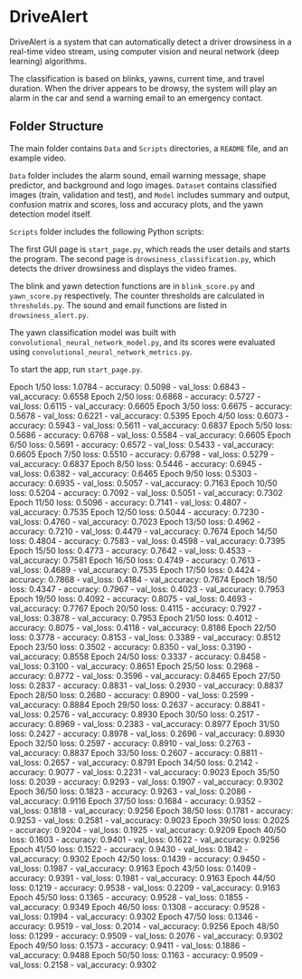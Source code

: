 # DriveAlert

DriveAlert is a system that can automatically detect a driver drowsiness in a real-time video stream, using computer vision and neural network (deep learning) algorithms.

The classification is based on blinks, yawns, current time, and travel duration. When the driver appears to be drowsy, the system will play an alarm in the car and send a warning email to an emergency contact.

## Folder Structure

The main folder contains `Data` and `Scripts` directories, a `README` file, and an example video.

`Data` folder includes the alarm sound, email warning message, shape predictor, and background and logo images. `Dataset` contains classified images (train, validation and test), and `Model` includes summary and output, confusion matrix and scores, loss and accuracy plots, and the yawn detection model itself.

`Scripts` folder includes the following Python scripts:

The first GUI page is `start_page.py`, which reads the user details and starts the program. The second page is `drowsiness_classification.py`, which detects the driver drowsiness and displays the video frames.

The blink and yawn detection functions are in `blink_score.py` and `yawn_score.py` respectively. The counter thresholds are calculated in `thresholds.py`. The sound and email functions are listed in `drowsiness_alert.py`.

The yawn classification model was built with `convolutional_neural_network_model.py`, and its scores were evaluated using `convolutional_neural_network_metrics.py`.

To start the app, run `start_page.py`.



Epoch 1/50
loss: 1.0784 - accuracy: 0.5098 - val_loss: 0.6843 - val_accuracy: 0.6558
Epoch 2/50
loss: 0.6868 - accuracy: 0.5727 - val_loss: 0.6115 - val_accuracy: 0.6605
Epoch 3/50
loss: 0.6675 - accuracy: 0.5678 - val_loss: 0.6221 - val_accuracy: 0.5395
Epoch 4/50
loss: 0.6073 - accuracy: 0.5943 - val_loss: 0.5611 - val_accuracy: 0.6837
Epoch 5/50
loss: 0.5686 - accuracy: 0.6768 - val_loss: 0.5584 - val_accuracy: 0.6605
Epoch 6/50
loss: 0.5691 - accuracy: 0.6572 - val_loss: 0.5433 - val_accuracy: 0.6605
Epoch 7/50
loss: 0.5510 - accuracy: 0.6798 - val_loss: 0.5279 - val_accuracy: 0.6837
Epoch 8/50
loss: 0.5446 - accuracy: 0.6945 - val_loss: 0.6382 - val_accuracy: 0.6465
Epoch 9/50
loss: 0.5303 - accuracy: 0.6935 - val_loss: 0.5057 - val_accuracy: 0.7163
Epoch 10/50
loss: 0.5204 - accuracy: 0.7092 - val_loss: 0.5051 - val_accuracy: 0.7302
Epoch 11/50
loss: 0.5096 - accuracy: 0.7141 - val_loss: 0.4807 - val_accuracy: 0.7535
Epoch 12/50
loss: 0.5044 - accuracy: 0.7230 - val_loss: 0.4760 - val_accuracy: 0.7023
Epoch 13/50
loss: 0.4962 - accuracy: 0.7210 - val_loss: 0.4479 - val_accuracy: 0.7674
Epoch 14/50
loss: 0.4804 - accuracy: 0.7583 - val_loss: 0.4598 - val_accuracy: 0.7395
Epoch 15/50
loss: 0.4773 - accuracy: 0.7642 - val_loss: 0.4533 - val_accuracy: 0.7581
Epoch 16/50
loss: 0.4749 - accuracy: 0.7613 - val_loss: 0.4689 - val_accuracy: 0.7535
Epoch 17/50
loss: 0.4424 - accuracy: 0.7868 - val_loss: 0.4184 - val_accuracy: 0.7674
Epoch 18/50
loss: 0.4347 - accuracy: 0.7967 - val_loss: 0.4023 - val_accuracy: 0.7953
Epoch 19/50
loss: 0.4092 - accuracy: 0.8075 - val_loss: 0.4693 - val_accuracy: 0.7767
Epoch 20/50
loss: 0.4115 - accuracy: 0.7927 - val_loss: 0.3878 - val_accuracy: 0.7953
Epoch 21/50
loss: 0.4012 - accuracy: 0.8075 - val_loss: 0.4118 - val_accuracy: 0.8186
Epoch 22/50
loss: 0.3778 - accuracy: 0.8153 - val_loss: 0.3389 - val_accuracy: 0.8512
Epoch 23/50
loss: 0.3502 - accuracy: 0.8350 - val_loss: 0.3190 - val_accuracy: 0.8558
Epoch 24/50
loss: 0.3337 - accuracy: 0.8458 - val_loss: 0.3100 - val_accuracy: 0.8651
Epoch 25/50
loss: 0.2968 - accuracy: 0.8772 - val_loss: 0.3596 - val_accuracy: 0.8465
Epoch 27/50
loss: 0.2837 - accuracy: 0.8831 - val_loss: 0.2930 - val_accuracy: 0.8837
Epoch 28/50
loss: 0.2680 - accuracy: 0.8900 - val_loss: 0.2599 - val_accuracy: 0.8884
Epoch 29/50
loss: 0.2637 - accuracy: 0.8841 - val_loss: 0.2576 - val_accuracy: 0.8930
Epoch 30/50
loss: 0.2517 - accuracy: 0.8969 - val_loss: 0.2383 - val_accuracy: 0.8977
Epoch 31/50
loss: 0.2427 - accuracy: 0.8978 - val_loss: 0.2696 - val_accuracy: 0.8930
Epoch 32/50
loss: 0.2597 - accuracy: 0.8910 - val_loss: 0.2763 - val_accuracy: 0.8837
Epoch 33/50
loss: 0.2607 - accuracy: 0.8811 - val_loss: 0.2657 - val_accuracy: 0.8791
Epoch 34/50
loss: 0.2142 - accuracy: 0.9077 - val_loss: 0.2231 - val_accuracy: 0.9023
Epoch 35/50
loss: 0.2039 - accuracy: 0.9293 - val_loss: 0.1907 - val_accuracy: 0.9302
Epoch 36/50
loss: 0.1823 - accuracy: 0.9263 - val_loss: 0.2086 - val_accuracy: 0.9116
Epoch 37/50
loss: 0.1684 - accuracy: 0.9352 - val_loss: 0.1818 - val_accuracy: 0.9256
Epoch 38/50
loss: 0.1781 - accuracy: 0.9253 - val_loss: 0.2581 - val_accuracy: 0.9023
Epoch 39/50
loss: 0.2025 - accuracy: 0.9204 - val_loss: 0.1925 - val_accuracy: 0.9209
Epoch 40/50
loss: 0.1603 - accuracy: 0.9401 - val_loss: 0.1622 - val_accuracy: 0.9256
Epoch 41/50
loss: 0.1522 - accuracy: 0.9430 - val_loss: 0.1842 - val_accuracy: 0.9302
Epoch 42/50
loss: 0.1439 - accuracy: 0.9450 - val_loss: 0.1987 - val_accuracy: 0.9163
Epoch 43/50
loss: 0.1409 - accuracy: 0.9391 - val_loss: 0.1981 - val_accuracy: 0.9163
Epoch 44/50
loss: 0.1219 - accuracy: 0.9538 - val_loss: 0.2209 - val_accuracy: 0.9163
Epoch 45/50
loss: 0.1365 - accuracy: 0.9528 - val_loss: 0.1855 - val_accuracy: 0.9349
Epoch 46/50
loss: 0.1308 - accuracy: 0.9528 - val_loss: 0.1994 - val_accuracy: 0.9302
Epoch 47/50
loss: 0.1346 - accuracy: 0.9519 - val_loss: 0.2014 - val_accuracy: 0.9256
Epoch 48/50
loss: 0.1299 - accuracy: 0.9509 - val_loss: 0.2076 - val_accuracy: 0.9302
Epoch 49/50
loss: 0.1573 - accuracy: 0.9411 - val_loss: 0.1886 - val_accuracy: 0.9488
Epoch 50/50
loss: 0.1163 - accuracy: 0.9509 - val_loss: 0.2158 - val_accuracy: 0.9302
